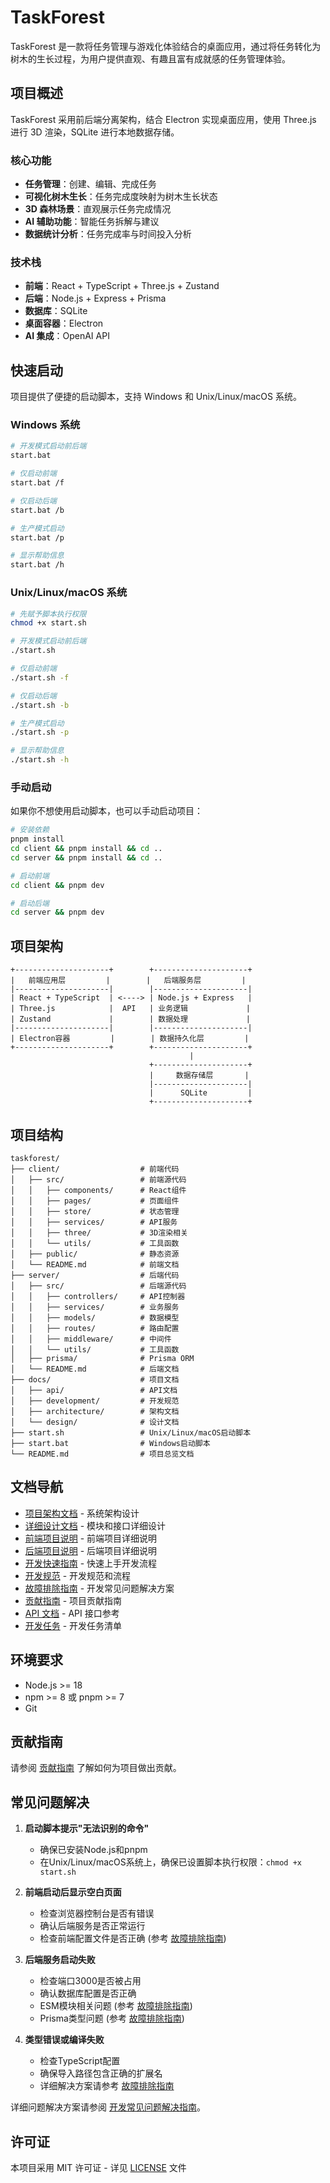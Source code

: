 # TaskForest

TaskForest 是一款将任务管理与游戏化体验结合的桌面应用，通过将任务转化为树木的生长过程，为用户提供直观、有趣且富有成就感的任务管理体验。

## 项目概述

TaskForest 采用前后端分离架构，结合 Electron 实现桌面应用，使用 Three.js 进行 3D 渲染，SQLite 进行本地数据存储。

### 核心功能
- **任务管理**：创建、编辑、完成任务
- **可视化树木生长**：任务完成度映射为树木生长状态
- **3D 森林场景**：直观展示任务完成情况
- **AI 辅助功能**：智能任务拆解与建议
- **数据统计分析**：任务完成率与时间投入分析

### 技术栈
- **前端**：React + TypeScript + Three.js + Zustand
- **后端**：Node.js + Express + Prisma
- **数据库**：SQLite
- **桌面容器**：Electron
- **AI 集成**：OpenAI API

## 快速启动

项目提供了便捷的启动脚本，支持 Windows 和 Unix/Linux/macOS 系统。

### Windows 系统

```bash
# 开发模式启动前后端
start.bat

# 仅启动前端
start.bat /f

# 仅启动后端
start.bat /b

# 生产模式启动
start.bat /p

# 显示帮助信息
start.bat /h
```

### Unix/Linux/macOS 系统

```bash
# 先赋予脚本执行权限
chmod +x start.sh

# 开发模式启动前后端
./start.sh

# 仅启动前端
./start.sh -f

# 仅启动后端
./start.sh -b

# 生产模式启动
./start.sh -p

# 显示帮助信息
./start.sh -h
```

### 手动启动

如果你不想使用启动脚本，也可以手动启动项目：

```bash
# 安装依赖
pnpm install
cd client && pnpm install && cd ..
cd server && pnpm install && cd ..

# 启动前端
cd client && pnpm dev

# 启动后端
cd server && pnpm dev
```

## 项目架构

```
+---------------------+        +---------------------+
|   前端应用层         |        |   后端服务层         |
|---------------------|        |---------------------|
| React + TypeScript  | <----> | Node.js + Express   |
| Three.js            |  API   | 业务逻辑             |
| Zustand             |        | 数据处理             |
|---------------------|        |---------------------|
| Electron容器         |        | 数据持久化层         |
+---------------------+        +---------------------+
                                        |
                               +---------------------+
                               |     数据存储层       |
                               |---------------------|  
                               |      SQLite         |
                               +---------------------+
```

## 项目结构

```
taskforest/
├── client/                  # 前端代码
│   ├── src/                 # 前端源代码
│   │   ├── components/      # React组件
│   │   ├── pages/           # 页面组件
│   │   ├── store/           # 状态管理
│   │   ├── services/        # API服务
│   │   ├── three/           # 3D渲染相关
│   │   └── utils/           # 工具函数
│   ├── public/              # 静态资源
│   └── README.md            # 前端文档
├── server/                  # 后端代码
│   ├── src/                 # 后端源代码
│   │   ├── controllers/     # API控制器
│   │   ├── services/        # 业务服务
│   │   ├── models/          # 数据模型
│   │   ├── routes/          # 路由配置
│   │   ├── middleware/      # 中间件
│   │   └── utils/           # 工具函数
│   ├── prisma/              # Prisma ORM
│   └── README.md            # 后端文档
├── docs/                    # 项目文档
│   ├── api/                 # API文档
│   ├── development/         # 开发规范
│   ├── architecture/        # 架构文档
│   └── design/              # 设计文档
├── start.sh                 # Unix/Linux/macOS启动脚本
├── start.bat                # Windows启动脚本
└── README.md                # 项目总览文档
```

## 文档导航

- [项目架构文档](./docs/architecture/architecture_overview.md) - 系统架构设计
- [详细设计文档](./docs/design/detailed_design.md) - 模块和接口详细设计
- [前端项目说明](./client/README.md) - 前端项目详细说明
- [后端项目说明](./server/README.md) - 后端项目详细说明
- [开发快速指南](./docs/guides/development_quick_start.md) - 快速上手开发流程
- [开发规范](./docs/development/standards.md) - 开发规范和流程
- [故障排除指南](./docs/development/troubleshooting.md) - 开发常见问题解决方案
- [贡献指南](./docs/development/contributing.md) - 项目贡献指南
- [API 文档](./docs/api/api_reference.md) - API 接口参考
- [开发任务](./docs/development_tasks.md) - 开发任务清单

## 环境要求

- Node.js >= 18
- npm >= 8 或 pnpm >= 7
- Git

## 贡献指南

请参阅 [贡献指南](./docs/development/contributing.md) 了解如何为项目做出贡献。

## 常见问题解决

1. **启动脚本提示"无法识别的命令"**
   - 确保已安装Node.js和pnpm
   - 在Unix/Linux/macOS系统上，确保已设置脚本执行权限：`chmod +x start.sh`

2. **前端启动后显示空白页面**
   - 检查浏览器控制台是否有错误
   - 确认后端服务是否正常运行
   - 检查前端配置文件是否正确 (参考 [故障排除指南](./docs/development/troubleshooting.md#前端配置问题))

3. **后端服务启动失败**
   - 检查端口3000是否被占用
   - 确认数据库配置是否正确
   - ESM模块相关问题 (参考 [故障排除指南](./docs/development/troubleshooting.md#esm-模块问题))
   - Prisma类型问题 (参考 [故障排除指南](./docs/development/troubleshooting.md#prisma-与类型系统问题))

4. **类型错误或编译失败**
   - 检查TypeScript配置
   - 确保导入路径包含正确的扩展名
   - 详细解决方案请参考 [故障排除指南](./docs/development/troubleshooting.md)

详细问题解决方案请参阅 [开发常见问题解决指南](./docs/development/troubleshooting.md)。

## 许可证

本项目采用 MIT 许可证 - 详见 [LICENSE](LICENSE) 文件
